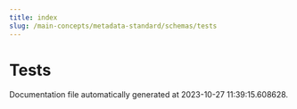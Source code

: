 ```yaml
---
title: index
slug: /main-concepts/metadata-standard/schemas/tests
---
```


# Tests

Documentation file automatically generated at 2023-10-27 11:39:15.608628.
